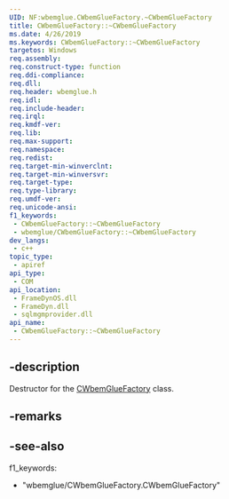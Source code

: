 ```yaml
---
UID: NF:wbemglue.CWbemGlueFactory.~CWbemGlueFactory
title: CWbemGlueFactory::~CWbemGlueFactory
ms.date: 4/26/2019
ms.keywords: CWbemGlueFactory::~CWbemGlueFactory
targetos: Windows
req.assembly: 
req.construct-type: function
req.ddi-compliance: 
req.dll: 
req.header: wbemglue.h
req.idl: 
req.include-header: 
req.irql: 
req.kmdf-ver: 
req.lib: 
req.max-support: 
req.namespace: 
req.redist: 
req.target-min-winverclnt: 
req.target-min-winversvr: 
req.target-type: 
req.type-library: 
req.umdf-ver: 
req.unicode-ansi: 
f1_keywords:
 - CWbemGlueFactory::~CWbemGlueFactory
 - wbemglue/CWbemGlueFactory::~CWbemGlueFactory
dev_langs:
 - c++
topic_type:
 - apiref
api_type:
 - COM
api_location:
 - FrameDynOS.dll
 - FrameDyn.dll
 - sqlmgmprovider.dll
api_name:
 - CWbemGlueFactory::~CWbemGlueFactory
---
```


## -description

Destructor for the [CWbemGlueFactory](/windows/win32/api/wbemglue/nl-wbemglue-cwbemgluefactory) class.

## -remarks

## -see-also

f1_keywords: 
 - "wbemglue/CWbemGlueFactory.CWbemGlueFactory"

